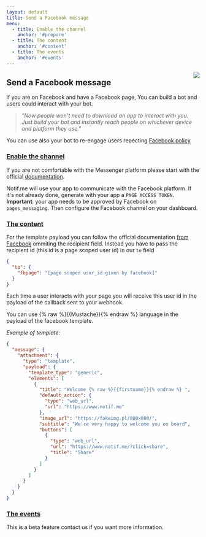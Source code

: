 ```yaml
---
layout: default
title: Send a Facebook message
menu:
  - title: Enable the channel
    anchor: '#prepare'
  - title: The content
    anchor: '#content'
  - title: The events
    anchor: '#events'
---
```


<div>
  <img src="/notifme-docs/assets/img/fbpage-top.png"
    style="float: right;margin: 0 0 40px 40px;max-width: calc((100% - 40px)/3);" />
</div>

## Send a Facebook message

If you are on Facebook and have a Facebook page, You can build a bot and users could interact with your bot.

> _"Now people won't need to download an app to interact with you. Just build your bot and instantly
reach people on whichever device and platform they use."_

You can use also your bot to re-engage users repecting [Facebook policy](https://developers.facebook.com/docs/messenger-platform/policy-overview)

<a id="prepare"></a>
### [Enable the channel](#prepare)

If you are not comfortable with the Messenger platform please start with the official
[documentation](https://messenger.fb.com/get-started).

Notif.me will use your app to communicate with the Facebook platform. If it's not already done, generate
with your app a `PAGE ACCESS TOKEN`. **Important**: your app needs to be approved by Facebook on `pages_messaging`.
Then configure the Facebook channel on your dashboard.

<!-- If you want Notif.me to be able to receive the events (optional) you need to set the webhook as below and subscribe
it to your Facebook page.

![config](/notifme-docs/assets/img/fbpage-config.png)

> **Note**: You can only set one webhook per application, this is a Facebook restriction but you can
still receive all the events on your backend through a Notif.me webhook. -->

<a id="content"></a>
### [The content](#content)

For the template payload you can follow the official documentation [from Facebook](https://developers.facebook.com/docs/messenger-platform/send-api-reference#request) ommiting
the recipient field. Instead you have to pass the recipient id (this id is a page scoped user id) in our `to`
field

```json
{
  "to": {
    "fbpage": "[page scoped user_id given by facebook]"
  }
}
```

Each time a user interacts with your page you will receive this user id in the payload of the
callback sent to your webhook.

You can use {% raw %}{{Mustache}}{% endraw %} language in the payload of the facebook template.

_Example of template:_
```json
{
  "message": {
    "attachment": {
      "type": "template",
      "payload": {
        "template_type": "generic",
        "elements": [
          {
            "title": "Welcome {% raw %}{{firstname}}{% endraw %} ",
            "default_action": {
              "type": "web_url",
              "url": "https://www.notif.me"
            },
            "image_url": "https://fakeimg.pl/800x800/",
            "subtitle": "We're very happy to welcome you on board",
            "buttons": [
              {
                "type": "web_url",
                "url": "https://www.notif.me/?click=share",
                "title": "Share"
              }
            ]
          }
        ]
      }
    }
  }
}
```

<a id="events"></a>
### [The events](#events)

This is a beta feature contact us if you want more information.

<!-- Events are available only if you configure the Facebook webhooks to point to
`https://[sudomain].notif.me/api/webhook/facebook`. The `requestId` field refers to the last request
sent to the user through Notif.me. If the user interacts for the first time with your page, this field
is null. -->


<!-- You can register a webhook for these events (from the dashboard or the Api):

* `delivered`: Equivalent of the message_reads event
* `opened`: Equivalent of the message_reads event (duplicate of delivered)
* `clicked`: Equivalent of message_postbacks event. The user clicks on a [postback button](https://developers.facebook.com/docs/messenger-platform/send-api-reference/postback-button).
You will find the original [payload](https://developers.facebook.com/docs/messenger-platform/webhook-reference/postback) in `event.info`
```json
{
    "requestId": "XXX",
    "channel": "webpush",
    "event": {
      "created": "[the date of the event]",
      "name": "clicked",
      "info": {
        "payload": "[USER_DEFINED_PAYLOAD]"
      }
    }
}
```
* `answered`: Equivalent of messages event. You will find the original [payload](https://developers.facebook.com/docs/messenger-platform/webhook-reference/message) in `event.info` -->
